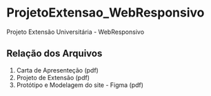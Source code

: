 # ProjetoExtensao_WebResponsivo
Projeto Extensão Universitária - WebResponsivo

## Relação dos Arquivos
1. Carta de Apresenteção (pdf)
2. Projeto de Extensão (pdf)
3. Protótipo e Modelagem do site - Figma (pdf)